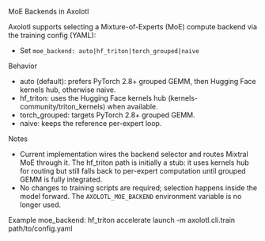 MoE Backends in Axolotl

Axolotl supports selecting a Mixture-of-Experts (MoE) compute backend via the training config (YAML):

- Set `moe_backend: auto|hf_triton|torch_grouped|naive`

Behavior
- auto (default): prefers PyTorch 2.8+ grouped GEMM, then Hugging Face kernels hub, otherwise naive.
- hf_triton: uses the Hugging Face kernels hub (kernels-community/triton_kernels) when available.
- torch_grouped: targets PyTorch 2.8+ grouped GEMM.
- naive: keeps the reference per-expert loop.

Notes
- Current implementation wires the backend selector and routes Mixtral MoE through it. The hf_triton path is initially a stub: it uses kernels hub for routing but still falls back to per-expert computation until grouped GEMM is fully integrated.
- No changes to training scripts are required; selection happens inside the model forward. The `AXOLOTL_MOE_BACKEND` environment variable is no longer used.

Example
moe_backend: hf_triton
accelerate launch -m axolotl.cli.train path/to/config.yaml
